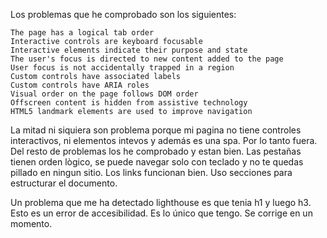Los problemas que he comprobado son los siguientes:

    The page has a logical tab order
    Interactive controls are keyboard focusable
    Interactive elements indicate their purpose and state
    The user's focus is directed to new content added to the page
    User focus is not accidentally trapped in a region
    Custom controls have associated labels
    Custom controls have ARIA roles
    Visual order on the page follows DOM order
    Offscreen content is hidden from assistive technology
    HTML5 landmark elements are used to improve navigation

La mitad ni siquiera son problema porque mi pagina no tiene controles interactivos, ni elementos intevos
y además es una spa. Por lo tanto fuera. Del resto de problemas los he comprobado y estan bien. Las
pestañas tienen orden lògico, se puede navegar solo con teclado y no te quedas pillado en ningun sitio. 
Los links funcionan bien. Uso secciones para estructurar el documento.

Un problema que me ha detectado lighthouse es que tenia h1 y luego h3. Esto es un error de accesibilidad. Es lo único que tengo. Se corrige en un momento.



